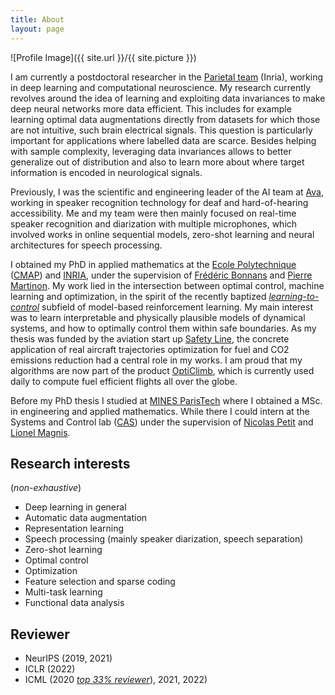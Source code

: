 ```yaml
---
title: About
layout: page
---
```


![Profile Image]({{ site.url }}/{{ site.picture }})

I am currently a postdoctoral researcher in the [Parietal team](https://team.inria.fr/parietal/) (Inria), working in deep learning and computational neuroscience. My research currently revolves around the idea of learning and exploiting data invariances to make deep neural networks more data efficient. This includes for example learning optimal data augmentations directly from datasets for which those are not intuitive, such brain electrical signals. This question is particularly important for applications where labelled data are scarce. Besides helping with sample complexity, leveraging data invariances allows to better generalize out of distribution and also to learn more about where target information is encoded in neurological signals.

Previously, I was the scientific and engineering leader of the AI team at [Ava](https://www.ava.me/), working in speaker recognition technology for deaf and hard-of-hearing accessibility. Me and my team were then mainly focused on real-time speaker recognition and diarization with multiple microphones, which involved works in online sequential models, zero-shot learning and neural architectures for speech processing.

I obtained my PhD in applied mathematics at the [Ecole Polytechnique](https://www.polytechnique.edu/) ([CMAP](https://portail.polytechnique.edu/cmap/fr)) and [INRIA](https://team.inria.fr/commands/), under the supervision of [Frédéric Bonnans](http://www.cmap.polytechnique.fr/~bonnans/) and [Pierre Martinon](http://www.cmapx.polytechnique.fr/~martinon/). My work lied in the intersection between optimal control, machine learning and optimization, in the spirit of the recently baptized _[learning-to-control](https://people.eecs.berkeley.edu/~brecht/l2c-icml2018/)_ subfield of model-based reinforcement learning.
My main interest was to learn interpretable and physically plausible models of dynamical systems, and how to optimally control them within safe boundaries.
As my thesis was funded by the aviation start up [Safety Line](https://www.safety-line.fr/), the concrete application of real aircraft trajectories optimization for fuel and CO2 emissions reduction had a central role in my works.
I am proud that my algorithms are now part of the product [OptiClimb](https://www.sita.aero/solutions/sita-for-aircraft/digital-day-of-operations/opticlimb/), which is currently used daily to compute fuel efficient flights all over the globe.

Before my PhD thesis I studied at [MINES ParisTech](https://www.mines-paristech.fr/) where I obtained a MSc. in engineering and applied mathematics. While there I could intern at the Systems and Control lab ([CAS](http://cas.ensmp.fr/)) under the supervision of [Nicolas Petit](http://cas.ensmp.fr/~petit/) and [Lionel Magnis](http://cas.ensmp.fr/~magnis/).

## Research interests

(_non-exhaustive_)

-   Deep learning in general
-   Automatic data augmentation
-   Representation learning
-   Speech processing (mainly speaker diarization, speech separation)
-   Zero-shot learning
-   Optimal control
-   Optimization
-   Feature selection and sparse coding
-   Multi-task learning
-   Functional data analysis

## Reviewer

-   NeurIPS (2019, 2021)
-   ICLR (2022)
-   ICML (2020 _[top 33% reviewer](https://drive.google.com/file/d/1_m4XfjNUuJdali8ZasBz2tuQaZRJVYVd/view?usp=sharing)_), 2021, 2022)
